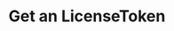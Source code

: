 ---
title: Get an LicenseToken
excerpt: Retrieve a LicenseToken
api:
  file: swagger2.json
  operationId: get_api-v2-licenses-tokens-licensetokenid
hidden: false
---